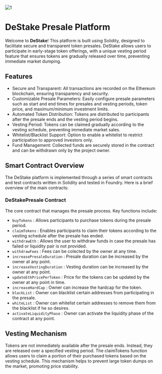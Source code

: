 ![1](https://github.com/user-attachments/assets/0dc26a6a-c75c-41ab-b7e6-0eb6c501dec5)
# **DeStake** Presale Platform

Welcome to **DeStake**! This platform is built using Solidity, designed to facilitate secure and transparent token presales. DeStake allows users to participate in early-stage token offerings, with a unique vesting period feature that ensures tokens are gradually released over time, preventing immediate market dumping.

## Features
* Secure and Transparent: All transactions are recorded on the Ethereum blockchain, ensuring transparency and security.
* Customizable Presale Parameters: Easily configure presale parameters such as start and end times for presales and vesting periods, token price, and maximum/minimum investment limits.
* Automated Token Distribution: Tokens are distributed to participants after the presale ends and the vesting period begins.
* Vesting Period: Tokens can be claimed gradually according to the vesting schedule, preventing immediate market sales.
* Whitelist/Blacklist Support: Option to enable a whitelist to restrict participation to approved investors only.
* Fund Management: Collected funds are securely stored in the contract and can be withdrawn only by the project owner.

## Smart Contract Overview
The DeStake platform is implemented through a series of smart contracts and test contracts written in Solidity and tested in Foundry. Here is a brief overview of the main contracts:

### DeStakePresale Contract
The core contract that manages the presale process. Key functions include:
* `buyTokens` : Allows participants to purchase tokens during the presale period.
* `claimTokens` : Enables participants to claim their tokens according to the vesting schedule after the presale has ended.
* `withdrawEth` : Allows the user to withdraw funds in case the presale has failed or liquidity pair is not provided.
* `withdrawFees` : Fees can be colected by the owner at any time.
* `increasePresaleDuration` : Presale duration can be increased by the owner at any point.
* `increaseVestingDuration` : Vesting duration can be increased by the owner at any point.
* `updateEthPricePerToken` : Price for the tokens can be updated by the owner at any point in time.
* `increaseHardCap` : Owner can increase the hardcap for the token.
* `blackList` : Owner can blacklist certain addresses from participating in the presale.
* `whiteList` : Owner can whitelist certain addresses to remove them from the blacklist if he so desires.
* `activateLiquidityPhase` : Owner can activate the liquidity phase of the contract at any point. 

## Vesting Mechanism
Tokens are not immediately available after the presale ends. Instead, they are released over a specified vesting period. The claimTokens function allows users to claim a portion of their purchased tokens based on the vesting schedule. This mechanism helps to prevent large token dumps on the market, promoting price stability.
